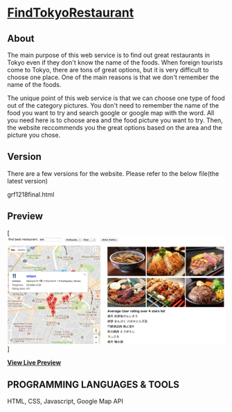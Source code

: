 # [FindTokyoRestaurant](https://takeyan1004.github.io/FindTokyoRestaurant/grf1218final.html)


## About

The main purpose of this web service is to find out great restaurants in Tokyo even if they don't know the name of the foods.
When foreign tourists come to Tokyo, there are tons of great options, but it is very difficult to choose one place. One of the main reasons is that we don't remember the name of the foods.

The unique point of this web service is that we can choose one type of food out of the category pictures. You don't need to remember the name of the food you want to try and search google or google map with the word. All you need here is to choose area and the food picture you want to try. Then, the website reccommends you the great options based on the area and the picture you chose.


## Version
There are a few versions for the website. Please refer to the below file(the latest version) 

grf1218final.html


## Preview

[![Website Preview](FTRSample.jpg)]

**[View Live Preview](https://takeyan1004.github.io/FindTokyoRestaurant/grf1218final.html)**

## PROGRAMMING LANGUAGES & TOOLS

HTML, CSS, Javascript, Google Map API